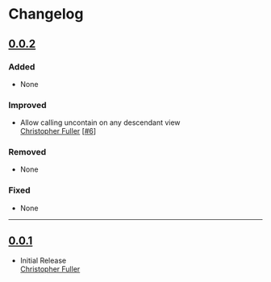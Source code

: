 # Changelog

## [0.0.2](https://github.com/TinderApp/Nodes/releases/tag/0.0.2)

### Added
- None

### Improved
- Allow calling uncontain on any descendant view\
  [Christopher Fuller](https://github.com/tinder-cfuller)
  [[#6](https://github.com/TinderApp/Nodes/pull/6)]

### Removed
- None

### Fixed
- None

---

## [0.0.1](https://github.com/TinderApp/Nodes/releases/tag/0.0.1)

- Initial Release\
  [Christopher Fuller](https://github.com/tinder-cfuller)
